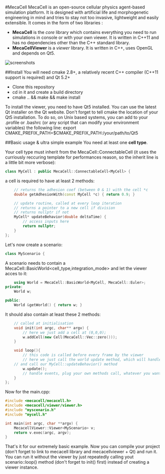 #MecaCell
MecaCell is an open-source cellular physics agent-based simulation platform. It is designed with artificial life and morphogenetic engineering in mind and tries to stay not too invasive, lightweight and easily extensible.
It comes in the form of two libraries :
- **MecaCell** is the _core_ library which contains everything you need to run simulations in console or with your own viewer. It is written in C++11 and has no dependencies other than the C++ standard library.
- **MecaCellViewer** is a _viewer_ library. It is written in C++, uses OpenGL and depends on Qt5.
  
  
![screenshots](https://github.com/jdisset/MecaCell/blob/screens/githubmecacell.jpg)


##Install
You will need cmake 2.8+, a relatively recent C++ compiler (C++11 support is required) and Qt 5.2+
- Clone this repository
- cd in it and create a build directory
- cmake .. && make && make install

To install the viewer, you need to have Qt5 installed.
You can use the latest Qt installer on the Qt website. Don't forget to tell cmake the location of your Qt5 installation. To do so, on Unix based systems, you can add to your .profile or .bashrc (or any script that can modify your environment variables) the following line:
export CMAKE_PREFIX_PATH=$CMAKE_PREFIX_PATH:/your/path/to/Qt5

##Basic usage & ultra simple example
You need at least one **cell type**.
   
Your cell type must inherit from the MecaCell::ConnectableCell (it uses the curriously reccuring template for performances reason, so the inherit line is a little bit more verbose):
```c++
class MyCell : public MecaCell::ConnectableCell<MyCell> {
```
a cell is required to have at least 2 methods:
```c++
	// returns the adhesion coef (between 0 & 1) with the cell *c
	double getAdhesionWith(const MyCell *c) { return 0.9; }
```
```c++
	// update routine, called at every loop iteration
	// returns a pointer to a new cell if division
	// returns nullptr if not
	MyCell* updateBehavior(double deltaTime) {
		// access inputs here
		return nullptr;
	}
};
```
  
  
Let's now create a scenario:

```c++
class MyScenario {
```
A scenario needs to contain a MecaCell::BasicWorld\<cell_type,integration_mode\> and let the viewer acces to it:
```c++
	using World = MecaCell::BasicWorld<MyCell, MecaCell::Euler>;
private:
	World w;

public:
	World &getWorld() { return w; }
```

It should also contain at least these 2 methods:
```c++
	// called at initialisation
	void init(int argc, char** argv) {
		// here we just add a cell at (0,0,0);
		w.addCell(new Cell(MecaCell::Vec::zero()));
	}
```
```c++
	void loop(){
		// this code is called before every frame by the viewer
		// here we just call the world update method, which will handle all the physics
    // and call our MyCell::updateBehavior() method
		w.update();
		// handle events, plug your own methods call, whatever you want goes in this method...
	}
};
```
Now for the main.cpp:
```c++
#include <mecacell/mecacell.h>
#include <mecacell/viewer/viewer.h>
#include "myscenario.h"
#include "mycell.h"

int main(int argc, char **argv) {
	MecacellViewer::Viewer<MyScenario> v;
	return v.exec(argc, argv);
}

```
That's it for our extremely basic example. Now you can compile your project (don't forget to link to mecacell library and mecacellviewer + Qt) and run it. You can run it without the viewer by just repeatedly calling yout scenario::loop() method (don't forget to init() first) instead of creating a viewer instance.
